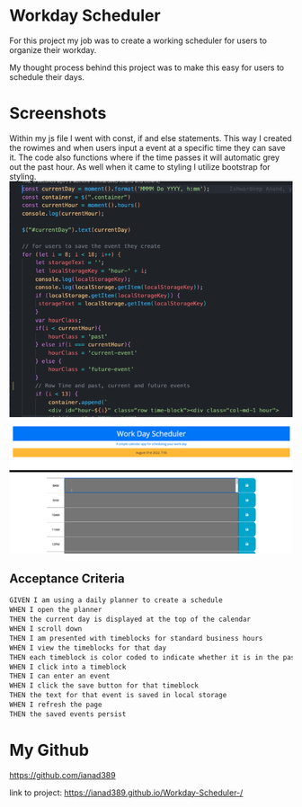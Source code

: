 # Workday Scheduler

For this project my job was to create a working scheduler for users to organize their workday. 

My thought process behind this project was to make this easy for users to schedule their days. 

# Screenshots
Within my js file I went with const, if and else statements. This way I created the rowimes and when users input a event at a specific time they can save it. The code also functions where if the time passes it will automatic grey out the past hour. As well when it came to styling I utilize bootstrap for styling.
![App Screenshot](/Assets/Screen%20Shot%202022-08-31%20at%207.33.20%20PM.png)
![App Screenshot](/Assets/Screen%20Shot%202022-08-31%20at%207.56.43%20PM.png)




## Acceptance Criteria

```md
GIVEN I am using a daily planner to create a schedule
WHEN I open the planner
THEN the current day is displayed at the top of the calendar
WHEN I scroll down
THEN I am presented with timeblocks for standard business hours
WHEN I view the timeblocks for that day
THEN each timeblock is color coded to indicate whether it is in the past, present, or future
WHEN I click into a timeblock
THEN I can enter an event
WHEN I click the save button for that timeblock
THEN the text for that event is saved in local storage
WHEN I refresh the page
THEN the saved events persist
```

# My Github
https://github.com/ianad389

link to project: https://ianad389.github.io/Workday-Scheduler-/
